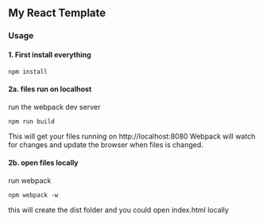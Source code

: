 ## My React Template


### Usage 
#### 1. First install everything

```
npm install

```


#### 2a. files run on localhost
run the webpack dev server

```
npm run build

```
This will get your files running on http://localhost:8080
Webpack will watch for changes and update the browser when files is changed.


#### 2b. open files locally
run webpack

```
npm webpack -w

```
this will create the dist folder and you could open index.html locally
